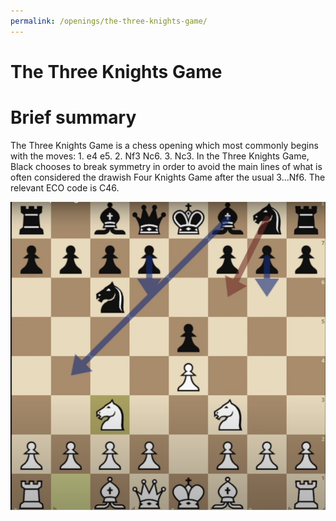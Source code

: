 ```yaml
---
permalink: /openings/the-three-knights-game/
---
```

The Three Knights Game
======================

# Brief summary


The Three Knights Game is a chess opening which most commonly begins with the moves: 1. e4 e5. 2. Nf3 Nc6. 3. Nc3. In the Three Knights Game, Black chooses to break symmetry in order to avoid the main lines of what is often considered the drawish Four Knights Game after the usual 3...Nf6. The relevant ECO code is C46.

<img src="/img/The Three Knights Game.png"/>
